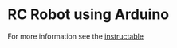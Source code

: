 # RC Robot using Arduino

For more information see the [instructable](http://www.instructables.com/id/Remote-controlled-car-using-arduino-and-TV-remote/)